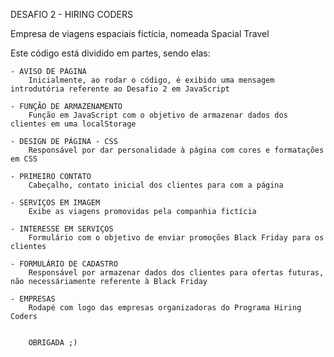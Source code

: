  DESAFIO 2 - HIRING CODERS

 Empresa de viagens espaciais fictícia, nomeada Spacial Travel

Este código está dividido em partes, sendo elas: 

    - AVISO DE PÁGINA
        Inicialmente, ao rodar o código, é exibido uma mensagem introdutória referente ao Desafio 2 em JavaScript

    - FUNÇÃO DE ARMAZENAMENTO
        Função em JavaScript com o objetivo de armazenar dados dos clientes em uma localStorage

    - DESIGN DE PÁGINA - CSS
        Responsável por dar personalidade à página com cores e formatações em CSS

    - PRIMEIRO CONTATO
        Cabeçalho, contato inicial dos clientes para com a página

    - SERVIÇOS EM IMAGEM
        Exibe as viagens promovidas pela companhia fictícia

    - INTERESSE EM SERVIÇOS
        Formulário com o objetivo de enviar promoções Black Friday para os clientes

    - FORMULÁRIO DE CADASTRO
        Responsável por armazenar dados dos clientes para ofertas futuras, não necessáriamente referente à Black Friday

    - EMPRESAS
        Rodapé com logo das empresas organizadoras do Programa Hiring Coders


        OBRIGADA ;)


